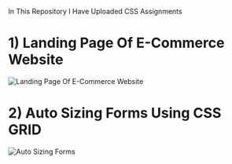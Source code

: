 In This Repository I Have Uploaded CSS Assignments

# 1) Landing Page Of E-Commerce Website

![Landing Page Of E-Commerce Website](https://user-images.githubusercontent.com/104457295/192318552-a492b5e8-5f14-404a-af6f-50b00d26c93e.jpg)

# 2) Auto Sizing Forms Using CSS GRID 

![Auto Sizing Forms](https://user-images.githubusercontent.com/104457295/192319310-8c979f3b-77a2-41b4-aac6-1366c5d19665.jpg)

